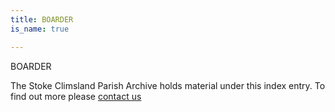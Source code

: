 ```yaml
---
title: BOARDER
is_name: true

---
```


BOARDER


The Stoke Climsland Parish Archive holds material under this index entry. To find out more please [contact us](/contact/)
